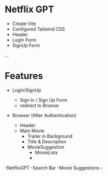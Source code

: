 # Netflix GPT 

- Create Vite 
- Configured Tailwind CSS
- Header 
- LogIn Form
- SignUp Form

...
# Features 
- Login/SignUp
    - Sign In / Sign Up Form
    - redirect to Browse
    
- Browser (After Authentication)
    - Header
    - Main Movie
        - Trailer in Background
        - Title & Description
        - MovieSuggestion 
            - MovieLists
            - 
-NetflixGPT
    -Search Bar
    -Movie Suggestions
    -